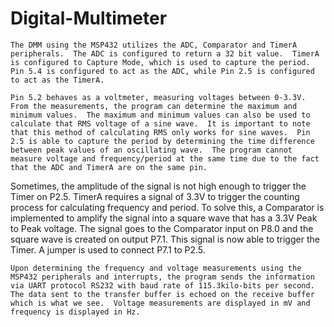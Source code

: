 # Digital-Multimeter
	The DMM using the MSP432 utilizes the ADC, Comparator and TimerA peripherals.  The ADC is configured to return a 32 bit value.  TimerA is configured to Capture Mode, which is used to capture the period.  Pin 5.4 is configured to act as the ADC, while Pin 2.5 is configured to act as the TimerA.  

	Pin 5.2 behaves as a voltmeter, measuring voltages between 0-3.3V.  From the measurements, the program can determine the maximum and minimum values.  The maximum and minimum values can also be used to calculate that RMS voltage of a sine wave.  It is important to note that this method of calculating RMS only works for sine waves.  Pin 2.5 is able to capture the period by determining the time difference between peak values of an oscillating wave.  The program cannot measure voltage and frequency/period at the same time due to the fact that the ADC and TimerA are on the same pin. 

Sometimes, the amplitude of the signal is not high enough to trigger the Timer on P2.5. TimerA requires a signal of 3.3V to trigger the counting process for calculating frequency and period.  To solve this, a Comparator is implemented to amplify the signal into a square wave that has a 3.3V Peak to Peak voltage.  The signal goes to the Comparator input on P8.0 and the square wave is created on output P7.1.  This signal is now able to trigger the Timer.  A jumper is used to connect P7.1 to P2.5.    

	Upon determining the frequency and voltage measurements using the MSP432 peripherals and interrupts, the program sends the information via UART protocol RS232 with baud rate of 115.3kilo-bits per second.  The data sent to the transfer buffer is echoed on the receive buffer which is what we see.  Voltage measurements are displayed in mV and frequency is displayed in Hz.  
